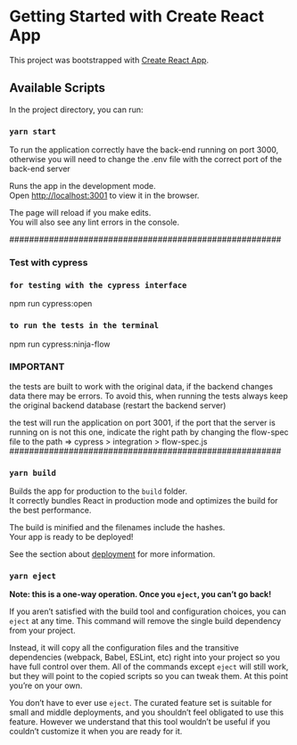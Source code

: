 # Getting Started with Create React App

This project was bootstrapped with [Create React App](https://github.com/facebook/create-react-app).

## Available Scripts

In the project directory, you can run:

### `yarn start`

To run the application correctly have the back-end running on port 3000, otherwise you will need to change the .env file with the correct port of the back-end server

Runs the app in the development mode.\
Open [http://localhost:3001](http://localhost:3001) to view it in the browser.

The page will reload if you make edits.\
You will also see any lint errors in the console.

#######################################################
### Test with cypress
### `for testing with the cypress interface`
npm run cypress:open
### `to run the tests in the terminal`
npm run cypress:ninja-flow

### IMPORTANT 
the tests are built to work with the original data, if the backend changes data there may be errors. To avoid this, when running the tests always keep the original backend database (restart the backend server)

the test will run the application on port 3001, if the port that the server is running on is not this one, indicate the right path by changing the flow-spec file to the path => cypress > integration > flow-spec.js
#######################################################

### `yarn build`

Builds the app for production to the `build` folder.\
It correctly bundles React in production mode and optimizes the build for the best performance.

The build is minified and the filenames include the hashes.\
Your app is ready to be deployed!

See the section about [deployment](https://facebook.github.io/create-react-app/docs/deployment) for more information.

### `yarn eject`

**Note: this is a one-way operation. Once you `eject`, you can’t go back!**

If you aren’t satisfied with the build tool and configuration choices, you can `eject` at any time. This command will remove the single build dependency from your project.

Instead, it will copy all the configuration files and the transitive dependencies (webpack, Babel, ESLint, etc) right into your project so you have full control over them. All of the commands except `eject` will still work, but they will point to the copied scripts so you can tweak them. At this point you’re on your own.

You don’t have to ever use `eject`. The curated feature set is suitable for small and middle deployments, and you shouldn’t feel obligated to use this feature. However we understand that this tool wouldn’t be useful if you couldn’t customize it when you are ready for it.

